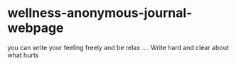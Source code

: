 # wellness-anonymous-journal- webpage 
you can  write your feeling freely and be relax ....
Write hard and clear about what hurts
